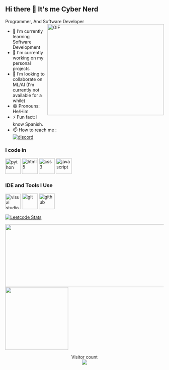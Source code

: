 ## Hi there 👋 It's me Cyber Nerd 

Programmer, And Software Developer
<img align="right" width="370" height="290" src="https://camo.githubusercontent.com/7de37139d0b4c1ce40865e799b446c0e963a3dd8fb68d239707237c40604fa3d/68747470733a2f2f63646e2e6472696262626c652e636f6d2f75736572732f3733303730332f73637265656e73686f74732f363538313234332f6176656e746f2e676966" alt="GIF"/>                                   
- 🌱 I’m currently learning Software Development
- 🚀 I'm currently working on my personal projects
- 🤝 I’m looking to collaborate on ML/AI (I'm currently not available for a while)
- 😄 Pronouns: He/Him
- ⚡ Fun fact: I know Spanish.
- 📫 How to reach me :
<br /> <a href="https://discord.gg/wbznXdsVVw" rel="noreferrer"><img
src="https://img.shields.io/discord/1234384482031636510?label=Discord%20Server&logo=Discord&style=for-the-badge&color=f97316&labelColor=1c1917'" alt="discord"/></a> 

### I code in
<a href="https://www.python.org/doc/"><img width="49" height="49" src="https://img.icons8.com/fluency/48/python.png" alt="python"/></a> <a href="https://developer.mozilla.org/en-US/docs/Web/HTML"><img height="50" width="50" src="https://img.icons8.com/color/48/000000/html-5.png" alt="html5"/></a> <a href="https://developer.mozilla.org/en-US/docs/Web/CSS"><img height="50" width="50" src="https://img.icons8.com/color/48/000000/css3.png" alt="css3"/></a> <a href="https://developer.mozilla.org/en-US/docs/Web/JavaScript"><img height="50" width="50" src="https://img.icons8.com/color/48/000000/javascript.png" alt="javascript"/></a> 

### IDE and Tools I Use
<a href="https://code.visualstudio.com/docs"><img height="49" width="49" src="https://img.icons8.com/color/48/000000/visual-studio-code-2019.png" alt="visual studio code"/></a> <a href="https://git-scm.com/doc"><img height="50" width="50" src="https://img.icons8.com/color/50/000000/git.png" alt="git"/></a> <a href="https://docs.github.com/en"><img width="50" height="50" src="https://img.icons8.com/fluency-systems-regular/48/1A1A1A/github.png" alt="github"/></a>

[![Leetcode Stats](https://leetcard.jacoblin.cool/cybernerdmax?ext=contest&theme=dark)](https://leetcode.com/cybernerdmax)

<a href="#">
  <img height=200 width=510 align="center" src="https://my-stats-43gk.vercel.app/api?username=cybernerdmax&show_icons=true&theme=radical&hide=contribs,issues&show=discussions_answered&rank_icon=github&include_all_commits=true&card_width=150" />
</a>
<a href="#">
  <img height=200 align="center" src="https://my-stats-43gk.vercel.app/api/top-langs/?username=cybernerdmax&hide=html,scss,css&langs_count=8&layout=compact&theme=radical&card_width=150" />
</a>

<p align="center">
  Visitor count<br>
  <img src="https://profile-counter.glitch.me/_cybernerdmax/count.svg" />
</p>
<!---
cybernerdmax/cybernerdmax is a ✨ special ✨ repository because its `README.md` (this file) appears on your GitHub profile.
You can click the Preview link to take a look at your changes.
--->
